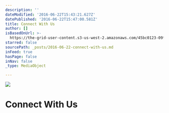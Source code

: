 ```yaml
---
description: ''
dateModified: '2016-06-22T15:43:21.627Z'
datePublished: '2016-06-22T15:47:00.581Z'
title: Connect With Us
author: []
isBasedOnUrl: >-
  https://the-grid-user-content.s3-us-west-2.amazonaws.com/45bc0123-09f1-4f31-87e2-a775f5eaf237.png
starred: false
sourcePath: _posts/2016-06-22-connect-with-us.md
inFeed: true
hasPage: false
inNav: false
_type: MediaObject

---
```

![](https://imgflo.herokuapp.com/graph/vahj1ThiexotieMo/dae27c3fa9c1ec01b59b2d3877bf9e90/croprotate.png?cropheight=999&cropwidth=826&degrees=0&input=https%3A%2F%2Fthe-grid-user-content.s3-us-west-2.amazonaws.com%2F45bc0123-09f1-4f31-87e2-a775f5eaf237.png&x=168&y=0)

# Connect With Us